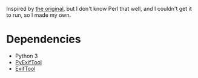Inspired by [the original](https://github.com/JiCiT/photo_prism_yaml_to_exif), but I don't know Perl that
well, and I couldn't get it to run, so I made my own.

# Dependencies

- Python 3
- [PyExifTool](https://github.com/sylikc/pyexiftool)
- [ExifTool](https://exiftool.org/)
